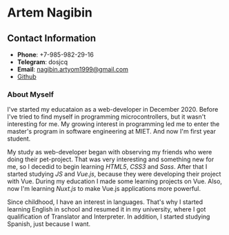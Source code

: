# Artem Nagibin

## Contact Information
* **Phone**: +7-985-982-29-16
* **Telegram**: dosjcq
* **Email**: nagibin.artyom1999@gmail.com
* [Github](https://github.com/dosjcq)
### About Myself
I've started my educataion as a web-developer in December 2020. Before I've tried to find myself in programming microcontrollers, but it wasn't interesting for me. My growing interest in programming led me to enter the master's program in software engineering at MIET. And now I'm first year student.

My study as web-developer began with observing my friends who were doing their pet-project. That was very interesting and something new for me, so I decedid to begin learning *HTML5*, *CSS3* and *Sass*. After that I started studying *JS* and *Vue.js*, because they were developing their project with Vue. During my education I made some learning projects on Vue. Also, now I'm learning *Nuxt.js* to make Vue.js applications more powerful.

Since childhood, I have an interest in languages. That's why I started learning English in school and resumed it in my university, where I got qualification of Translator and Interpreter. In addition, I started studying Spanish, just because I want.
